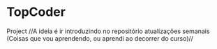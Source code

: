 # TopCoder
Project
//A ideia é ir introduzindo no repositório  atualizações semanais  (Coisas que vou aprendendo, ou aprendi ao decorrer do curso)//
